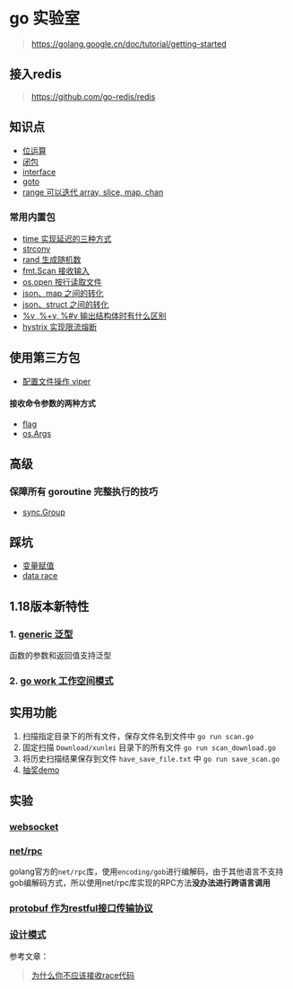 # go 实验室
> https://golang.google.cn/doc/tutorial/getting-started

## 接入redis

> https://github.com/go-redis/redis

## 知识点
- [位运算](./wiki/01-位运算.go)
- [闭包](./wiki/func/cluse.go)
- [interface](./wiki/interface.go)
- [goto](./wiki/goto.go)
- [range 可以迭代 array, slice, map, chan](./wiki/range.go)

### 常用内置包
- [time 实现延迟的三种方式](pkg/time.go)
- [strconv](pkg/strconv-字符串转换.go)
- [rand 生成随机数](pkg/rand.go)
- [fmt.Scan 接收输入](pkg/fmt.Scan接收输入信息.go)
- [os.open 按行读取文件](pkg/os.Open-按行读取文件.go)
- [json、map 之间的转化](pkg/json-map.go)
- [json、struct 之间的转化](pkg/json-struct.go)
- [%v ,%+v, %#v 输出结构体时有什么区别](pkg/fmt.Printf.go)
- [hystrix 实现限流熔断](test/requestlimit_test.go)

## 使用第三方包
- [配置文件操作 viper](https://github.com/spf13/viper) 

#### 接收命令参数的两种方式
- [flag](pkg/flag-获取命令行参数.go)
- [os.Args](pkg/os.Args-获取命令行参数.go)

## 高级
### 保障所有 goroutine 完整执行的技巧
- [sync.Group]()

## 踩坑
- [变量赋值](./wiki/01-变量声明中的坑.go)
- [data race](./wiki/data-race.go)

## 1.18版本新特性

### 1. [generic 泛型](./wiki/func/generics.go)
函数的参数和返回值支持泛型
### 2. [go work 工作空间模式](./workspace.md)

## 实用功能
1. 扫描指定目录下的所有文件，保存文件名到文件中 `go run scan.go`
2. 固定扫描 `Download/xunlei` 目录下的所有文件 `go run scan_download.go`
3. 将历史扫描结果保存到文件 `have_save_file.txt` 中 `go run save_scan.go`
4. [抽奖demo](./prize)

## 实验
### [websocket](./gin-ws/websocket.md)
### [net/rpc](./rpc-demo)
golang官方的`net/rpc`库，使用`encoding/gob`进行编解码，由于其他语言不支持gob编解码方式，所以使用net/rpc库实现的RPC方法**没办法进行跨语言调用**
### [protobuf 作为restful接口传输协议](./protobuf.md)

### [设计模式](./SOILD)

参考文章：
> [为什么你不应该接收race代码](https://xargin.com/why-you-should-reject-racy-code/)
